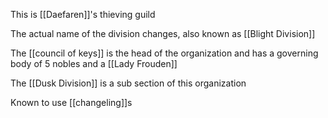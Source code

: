 This is [[Daefaren]]'s thieving guild

The actual name of the division changes, also known as [[Blight Division]]

The [[council of keys]] is the head of the organization and has a governing body of 5 nobles and a [[Lady Frouden]]

The [[Dusk Division]] is a sub section of this organization

Known to use [[changeling]]s 